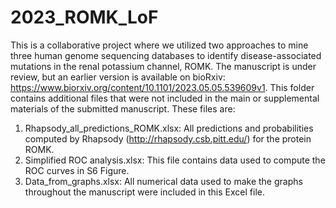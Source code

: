 # 2023_ROMK_LoF
This is a collaborative project where we utilized two approaches to mine three human genome sequencing databases to identify disease-associated mutations in the renal potassium channel, ROMK. The manuscript is under review, but an earlier version is available on bioRxiv: https://www.biorxiv.org/content/10.1101/2023.05.05.539609v1. This folder contains additional files that were not included in the main or supplemental materials of the submitted manuscript. These files are:
1. Rhapsody_all_predictions_ROMK.xlsx: All predictions and probabilities computed by Rhapsody (http://rhapsody.csb.pitt.edu/) for the protein ROMK.
2. Simplified ROC analysis.xlsx: This file contains data used to compute the ROC curves in S6 Figure.
3. Data_from_graphs.xlsx: All numerical data used to make the graphs throughout the manuscript were included in this Excel file. 
